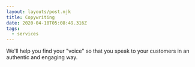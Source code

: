 ```yaml
---
layout: layouts/post.njk
title: Copywriting
date: 2020-04-10T05:08:49.316Z
tags:
  - services
---
```

We'll help you find your "voice" so that you speak to your customers in an authentic and engaging way.